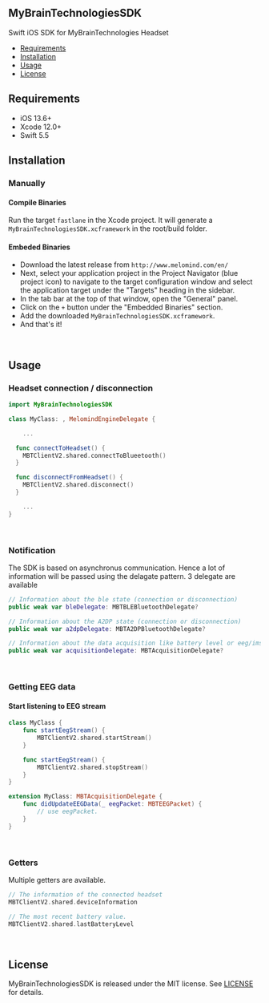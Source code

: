 ## MyBrainTechnologiesSDK

<!--[![Platforms](https://img.shields.io/cocoapods/p/MyBrainTechnologiesSDK.svg)](https://cocoapods.org/pods/MyBrainTechnologiesSDK) -->
<!-- [![License](https://img.shields.io/cocoapods/l/MyBrainTechnologiesSDK.svg)](https://raw.githubusercontent.com/MyBrainTechnologies/MyBrainTechnologiesSDK/master/LICENSE) -->

<!-- [![Swift Package Manager](https://img.shields.io/badge/Swift%20Package%20Manager-compatible-brightgreen.svg)](https://github.com/apple/swift-package-manager)
[![Carthage compatible](https://img.shields.io/badge/Carthage-compatible-4BC51D.svg?style=flat)](https://github.com/Carthage/Carthage)
[![CocoaPods compatible](https://img.shields.io/cocoapods/v/MyBrainTechnologiesSDK.svg)](https://cocoapods.org/pods/MyBrainTechnologiesSDK) -->


<!--[![Travis](https://img.shields.io/travis/MyBrainTechnologies/MyBrainTechnologiesSDK/master.svg)](https://travis-ci.org/MyBrainTechnologies/MyBrainTechnologiesSDK/branches)
[![JetpackSwift](https://img.shields.io/badge/JetpackSwift-framework-red.svg)](http://github.com/JetpackSwift/Framework)-->

Swift iOS SDK for MyBrainTechnologies Headset

- [Requirements](#requirements)
- [Installation](#installation)
- [Usage](#usage)
- [License](#license)

## <a name="requirements"></a> Requirements

- iOS 13.6+
- Xcode 12.0+
- Swift 5.5


## <a name="installation"></a> Installation

### Manually

#### Compile Binaries

Run the target `fastlane` in the Xcode project. It will generate a `MyBrainTechnologiesSDK.xcframework` in the root/build folder.

#### Embeded Binaries

- Download the latest release from `http://www.melomind.com/en/`
- Next, select your application project in the Project Navigator (blue project icon) to navigate to the target configuration window and select the application target under the "Targets" heading in the sidebar.
- In the tab bar at the top of that window, open the "General" panel.
- Click on the `+` button under the "Embedded Binaries" section.
- Add the downloaded `MyBrainTechnologiesSDK.xcframework`.
- And that's it!

<br />

## <a name="usage"></a> Usage

### Headset connection / disconnection

```swift
import MyBrainTechnologiesSDK

class MyClass: , MelomindEngineDelegate {

    ...

  func connectToHeadset() {
    MBTClientV2.shared.connectToBlueetooth()
  }

  func disconnectFromHeadset() {
    MBTClientV2.shared.disconnect()
  }

    ...
}
```

<br />

### Notification

The SDK is based on asynchronus communication. Hence a lot of information will be passed using the delagate pattern. 3 delegate are available

```swift
// Information about the ble state (connection or disconnection)
public weak var bleDelegate: MBTBLEBluetoothDelegate?

// Information about the A2DP state (connection or disconnection)
public weak var a2dpDelegate: MBTA2DPBluetoothDelegate?

// Information about the data acquisition like battery level or eeg/ims value handling
public weak var acquisitionDelegate: MBTAcquisitionDelegate?
```

<br />

### Getting EEG data

#### Start listening to EEG stream

```swift
class MyClass {
    func startEegStream() {
        MBTClientV2.shared.startStream()
    }

    func startEegStream() {
        MBTClientV2.shared.stopStream()
    }
}

extension MyClass: MBTAcquisitionDelegate {
    func didUpdateEEGData(_ eegPacket: MBTEEGPacket) {
        // use eegPacket.
    }
}
```


<br />

### Getters

Multiple getters are available.

```swift
// The information of the connected headset
MBTClientV2.shared.deviceInformation

// The most recent battery value.
MBTClientV2.shared.lastBatteryLevel
```

<br />

## <a name="license"></a> License

MyBrainTechnologiesSDK is released under the MIT license. See [LICENSE](https://github.com/MyBrainTechnologies/MyBrainTechnologiesSDK/blob/master/LICENSE) for details.
